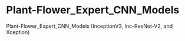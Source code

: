 # Plant-Flower_Expert_CNN_Models
Plant-Flower_Expert_CNN_Models (InceptionV3, Inc-ResNet-V2, and Xception)

